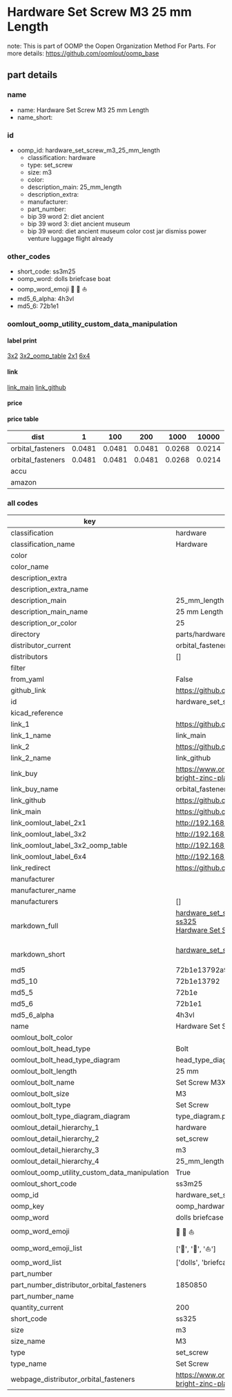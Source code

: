 # Hardware Set Screw M3 25 mm Length  

note: This is part of OOMP the Oopen Organization Method For Parts. For more details: https://github.com/oomlout/oomp_base

##  part details
  







### name
* name: Hardware Set Screw M3 25 mm Length
* name_short: 
### id
* oomp_id: hardware_set_screw_m3_25_mm_length
  * classification: hardware
  * type: set_screw
  * size: m3
  * color: 
  * description_main: 25_mm_length
  * description_extra: 
  * manufacturer: 
  * part_number: 
  * bip 39 word 2: diet ancient
  * bip 39 word 3: diet ancient museum
  * bip 39 word: diet ancient museum color cost jar dismiss power venture luggage flight already

### other_codes
* short_code: ss3m25
* oomp_word: dolls briefcase boat
* oomp_word_emoji :dolls: :briefcase: :boat:
* md5_6_alpha: 4h3vl
* md5_6: 72b1e1






### oomlout_oomp_utility_custom_data_manipulation
#### label print
[3x2](http://192.168.1.245:1112/?label=oomp%204h3vl)
[3x2_oomp_table](http://192.168.1.108:1112/?label=oomp%204h3vl)
[2x1](http://192.168.1.242:1112/?label=oomp%204h3vl)
[6x4](http://192.168.1.55:1112/?label=oomp%204h3vl)    

#### link

[link_main](https://github.com/oomlout/oomlout_oomp_version_1_messy/tree/main/parts/hardware_set_screw_m3_25_mm_length) [link_github](https://github.com/oomlout/oomlout_oomp_version_1_messy/tree/main/parts/hardware_set_screw_m3_25_mm_length)                             

#### price

#### price table
| dist | 1 | 100 | 200 | 1000 | 10000 |
|------|---|-----|-----|------|-------|
| orbital_fasteners | 0.0481 | 0.0481 | 0.0481 | 0.0268 | 0.0214 |
| orbital_fasteners | 0.0481 | 0.0481 | 0.0481 | 0.0268 | 0.0214 | 
| accu |  |  |  |  |  | 
| amazon |  |  |  |  |  | 















### all codes 
| key | value |  
| --- | --- |  
| classification | hardware |  
| classification_name | Hardware |  
| color |  |  
| color_name |  |  
| description_extra |  |  
| description_extra_name |  |  
| description_main | 25_mm_length |  
| description_main_name | 25 mm Length |  
| description_or_color | 25 |  
| directory | parts/hardware_set_screw_m3_25_mm_length |  
| distributor_current | orbital_fasteners |  
| distributors | [] |  
| filter |  |  
| from_yaml | False |  
| github_link | https://github.com/oomlout/oomlout_oomp_part_src/tree/main/parts/hardware_set_screw_m3_25_mm_length |  
| id | hardware_set_screw_m3_25_mm_length |  
| kicad_reference |  |  
| link_1 | https://github.com/oomlout/oomlout_oomp_version_1_messy/tree/main/parts/hardware_set_screw_m3_25_mm_length |  
| link_1_name | link_main |  
| link_2 | https://github.com/oomlout/oomlout_oomp_version_1_messy/tree/main/parts/hardware_set_screw_m3_25_mm_length |  
| link_2_name | link_github |  
| link_buy | https://www.orbitalfasteners.co.uk/products/m3-x-25-hexagon-head-set-screws-high-tensile-grade-8-8-bright-zinc-plated-din-933 |  
| link_buy_name | orbital_fasteners |  
| link_github | https://github.com/oomlout/oomlout_oomp_version_1_messy/tree/main/parts/hardware_set_screw_m3_25_mm_length |  
| link_main | https://github.com/oomlout/oomlout_oomp_version_1_messy/tree/main/parts/hardware_set_screw_m3_25_mm_length |  
| link_oomlout_label_2x1 | http://192.168.1.242:1112/?label=oomp%204h3vl |  
| link_oomlout_label_3x2 | http://192.168.1.245:1112/?label=oomp%204h3vl |  
| link_oomlout_label_3x2_oomp_table | http://192.168.1.108:1112/?label=oomp%204h3vl |  
| link_oomlout_label_6x4 | http://192.168.1.55:1112/?label=oomp%204h3vl |  
| link_redirect | https://github.com/oomlout/oomlout_oomp_version_1_messy/tree/main/parts/hardware_set_screw_m3_25_mm_length |  
| manufacturer |  |  
| manufacturer_name |  |  
| manufacturers | [] |  
| markdown_full | [hardware_set_screw_m3_25_mm_length](none)<br>[ss325](none)<br>[Hardware Set Screw M3 25 Mm Length](none)<br><br> |  
| markdown_short | [hardware_set_screw_m3_25_mm_length](none)<br><br> |  
| md5 | 72b1e13792a947e9dd1852db234221ed |  
| md5_10 | 72b1e13792 |  
| md5_5 | 72b1e |  
| md5_6 | 72b1e1 |  
| md5_6_alpha | 4h3vl |  
| name | Hardware Set Screw M3 25 mm Length |  
| oomlout_bolt_color |  |  
| oomlout_bolt_head_type | Bolt |  
| oomlout_bolt_head_type_diagram | head_type_diagram.png |  
| oomlout_bolt_length | 25 mm |  
| oomlout_bolt_name | Set Screw M3X25 mm  (Bolt) |  
| oomlout_bolt_size | M3 |  
| oomlout_bolt_type | Set Screw |  
| oomlout_bolt_type_diagram_diagram | type_diagram.png |  
| oomlout_detail_hierarchy_1 | hardware |  
| oomlout_detail_hierarchy_2 | set_screw |  
| oomlout_detail_hierarchy_3 | m3 |  
| oomlout_detail_hierarchy_4 | 25_mm_length |  
| oomlout_oomp_utility_custom_data_manipulation | True |  
| oomlout_short_code | ss3m25 |  
| oomp_id | hardware_set_screw_m3_25_mm_length |  
| oomp_key | oomp_hardware_set_screw_m3_25_mm_length |  
| oomp_word | dolls briefcase boat |  
| oomp_word_emoji | :dolls: :briefcase: :boat: |  
| oomp_word_emoji_list | [':dolls:', ':briefcase:', ':boat:'] |  
| oomp_word_list | ['dolls', 'briefcase', 'boat'] |  
| part_number |  |  
| part_number_distributor_orbital_fasteners | 1850850 |  
| part_number_name |  |  
| quantity_current | 200 |  
| short_code | ss325 |  
| size | m3 |  
| size_name | M3 |  
| type | set_screw |  
| type_name | Set Screw |  
| webpage_distributor_orbital_fasteners | https://www.orbitalfasteners.co.uk/products/m3-x-25-hexagon-head-set-screws-high-tensile-grade-8-8-bright-zinc-plated-din-933 |  
